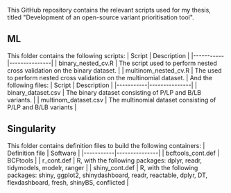 This GitHub repository contains the relevant scripts used for my thesis, titled "Development of an open-source variant prioritisation tool".

## ML
This folder contains the following scripts:
| Script | Description | 
|-----------|---------------|
| binary_nested_cv.R | The script used to perform nested cross validation on the binary dataset. |
| multinom_nested_cv.R | The used to perform nested cross validation on the multinomial dataset. |
And the following files:
| Script | Description | 
|-----------|---------------|
| binary_dataset.csv | The binary dataset consisting of P/LP and B/LB variants. |
| multinom_dataset.csv | The multinomial dataset consisting of P/LP and B/LB variants |

## Singularity
This folder contains definition files to build the following containers:
| Definition file | Software | 
|-----------|---------------|
| bcftools_cont.def | BCFtools   | 
| r_cont.def | R, with the following packages: dplyr, readr, tidymodels, modelr, ranger | 
| shiny_cont.def  |  R, with the following packages: shiny, ggplot2, shinydashboard, readr, reactable, dplyr, DT, flexdashboard, fresh, shinyBS, conflicted | 
